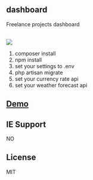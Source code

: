 ## dashboard

Freelance projects dashboard

<br>
<a href="https://demo.webexp.site/freelance-dashboard" target="_blank"><img src="https://demo.webexp.site/freelance-dashboard/external/screenshot.png"></a>
<br>

1. composer install
2. npm install
3. set your settings to .env
4. php artisan migrate
5. set your currency rate api
6. set your weather forecast api

## <a href="https://demo.webexp.site/freelance-dashboard" target="_blank">Demo</a>


## IE Support

NO
</br>


## License

MIT         					
